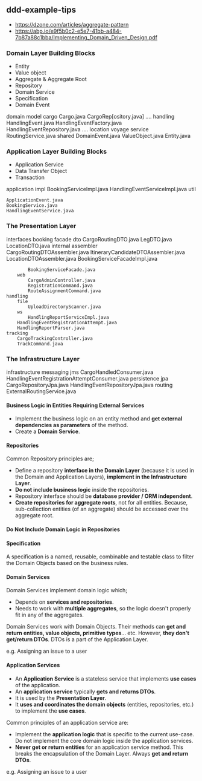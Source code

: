 ## ddd-example-tips

- https://dzone.com/articles/aggregate-pattern
- https://abp.io/e9f5b0c2-e5e7-41bb-a484-7b87a88c1bba/Implementing_Domain_Driven_Design.pdf


### Domain Layer Building Blocks

- Entity
- Value object
- Aggregate & Aggregate Root
- Repository
- Domain Service
- Specification
- Domain Event

domain
	model
		cargo
			Cargo.java
			CargoRep[ository.java]
			....
		handling
			HandlingEvent.java
			HandlingEventFactory.java
			HandlingEventRepository.java
			....
		location
		voyage
	service
		RoutingService.java
	shared
		DomainEvent.java
		ValueObject.java
		Entity.java

### Application Layer Building Blocks

- Application Service
- Data Transfer Object
- Transaction	

application
	impl
		BookingServiceImpl.java
		HandlingEventServiceImpl.java
	util

	ApplicationEvent.java
	BookingService.java
	HandlingEventService.java

### The Presentation Layer

interfaces
	booking
		facade
			dto
				CargoRoutingDTO.java
				LegDTO.java
				LocationDTO.java
			internal
				assembler	
					CargoRoutingDTOAssembler.java
					ItineraryCandidateDTOAssembler.java
					LocationDTOAssembler.java
				BookingServiceFacadeImpl.java

			BookingServiceFacade.java
		web
			CargoAdminController.java
			RegistrationCommand.java
			RouteAssignmentCommand.java
	handling
		file
			UploadDirectoryScanner.java
		ws
			HandlingReportServiceImpl.java
		HandlingEventRegistrationAttempt.java
		HandlingReportParser.java
	tracking
		CargoTrackingController.java
		TrackCommand.java

### The Infrastructure  Layer

infrastructure
	messaging
		jms
			CargoHandledConsumer.java
			HandlingEventRegistrationAttemptConsumer.java
	persistence
		jpa
			CargoRepositoryJpa.java
			HandlingEventRepositoryJpa.java
	routing
		ExternalRoutingService.java


#### Business Logic in Entities Requiring External Services

- Implement the business logic on an entity method and **get external dependencies as parameters** of the method.
- Create a **Domain Service**.

#### Repositories

Common Repository principles are;

- Define a repository **interface in the Domain Layer** (because it is used in the Domain and Application Layers), **implement in the Infrastructure Layer**.
- **Do not include business logic** inside the repositories.
- Repository interface should be **database provider / ORM independent**.
- **Create repositories for aggregate roots**, not for all entities. Because, sub-collection entities (of an aggregate) should be accessed over the aggregate root.

#### Do Not Include Domain Logic in Repositories

#### Specification 

A specification is a named, reusable, combinable and testable class to filter the Domain Objects based on the business rules.

#### Domain Services

Domain Services implement domain logic which;

- Depends on **services and repositories**.
- Needs to work with **multiple aggregates**, so the logic doesn't properly fit in any of the aggregates.

Domain Services work with Domain Objects. Their methods can **get and return entities, value objects, primitive types**... etc. However, **they don't get/return DTOs**. DTOs is a part of the Application Layer.

e.g. Assigning an issue to a user 

#### Application Services

- An **Application Service** is a stateless service that implements **use cases** of the application. 
- An **application service** typically **gets and returns DTOs**. 
- It is used by the **Presentation Layer**. 
- It **uses and coordinates the domain objects** (entities, repositories, etc.) to implement the **use cases**.

Common principles of an application service are:

- Implement the **application logic** that is specific to the current use-case. Do not implement the core domain logic inside the application services.
- **Never get or return entities** for an application service method. This breaks the encapsulation of the Domain Layer. Always **get and return DTOs**.

e.g. Assigning an issue to a user 
